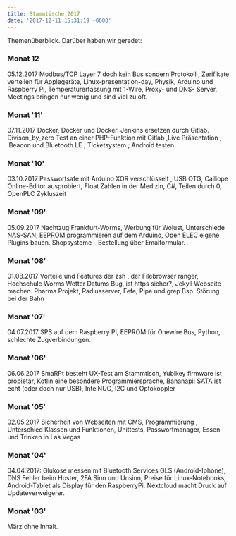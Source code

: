 ```yaml
---
title: Stammtische 2017
date: '2017-12-11 15:31:19 +0000'
---
```


Themenüberblick. Darüber haben wir geredet:

### Monat 12
05.12.2017  Modbus/TCP Layer 7 doch kein Bus sondern Protokoll , Zerifikate verteilen für Applegeräte, Linux-presentation-day, Physik, Arduino und Raspberry Pi, Temperaturerfassung mit 1-Wire, Proxy- und DNS- Server, Meetings bringen nur wenig und sind viel zu oft.

### Monat '11'
07.11.2017  Docker, Docker und Docker. Jenkins ersetzen durch Gitlab. Divison_by_zero Test an einer PHP-Funktion mit Gitlab ,Live Präsentation ; iBeacon und Bluetooth LE ; Ticketsystem ;  Android testen.

### Monat '10'
03.10.2017 Passwortsafe mit Arduino XOR verschlüsselt , USB OTG, Calliope Online-Editor ausprobiert, Float Zahlen in der Medizin, C#, Teilen durch 0, OpenPLC Zykluszeit

### Monat '09'
05.09.2017 Nachtzug Frankfurt-Worms, Werbung für Wolust, Unterschiede NAS-SAN, EEPROM programmieren auf dem Arduino, Open ELEC eigene Plugins bauen. Shopsysteme - Bestellung über Emaiformular.

### Monat '08'
01.08.2017 Vorteile und Features der zsh , der Filebrowser ranger, Hochschule Worms Wetter Datums Bug, ist https sicher?, Jekyll Webseite machen. Pharma Projekt, Radiusserver, Fefe, Pipe und grep Bsp. Störung bei der Bahn

### Monat '07'
04.07.2017 SPS auf dem Raspberry Pi,  <span class="_Tgc">EEPROM </span>für Onewire Bus, Python, schlechte Zugverbindungen.

### Monat '06'
06.06.2017 SmaRPt besteht UX-Test am Stammtisch, Yubikey firmware ist propietär, Kotlin eine besondere Programmiersprache, Bananapi:  SATA ist echt (oder doch nur USB), IntelNUC, I2C und Optokoppler

### Monat '05'
02.05.2017 Sicherheit von Webseiten mit CMS, Programmierung , Unterschied Klassen und Funktionen, Unittests, Passwortmanager, Essen und Trinken in Las Vegas

### Monat '04'
04.04.2017: Glukose messen mit  Bluetooth Services GLS (Android-Iphone), DNS Fehler beim Hoster,  2FA Sinn und Unsinn, Preise für Linux-Notebooks, Android-Tablet als Display für den RaspberryPi.  Nextcloud macht Druck auf Updateverweigerer.

### Monat '03'
März ohne Inhalt.
